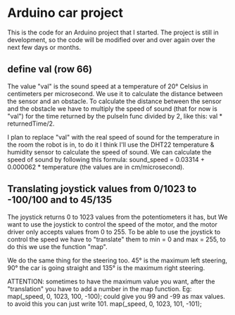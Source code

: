 # Arduino car project

This is the code for an Arduino project that I started.
The project is still in development, so the code will be modified over and over again over the next
few days or months.

## define val (row 66)
The value "val" is the sound speed at a temperature of 20° Celsius in centimeters per microsecond.
We use it to calculate the distance between the sensor and an obstacle.
To calculate the distance between the sensor and the obstacle we have to
multiply the speed of sound (that for now is "val") for the time returned by
the pulseIn func divided by 2, like this: val * returnedTime/2.

I plan to replace "val" with the real speed of sound for the temperature in the
room the robot is in, to do it I think I'll use the DHT22 temperature & humidity
sensor to calculate the speed of sound.
We can calculate the speed of sound by following this formula:
sound_speed = 0.03314 + 0.000062 * temperature (the values are in cm/microsecond).

## Translating joystick values from 0/1023 to -100/100 and to 45/135
The joystick returns 0 to 1023 values from the potentiometers it has, but
We want to use the joystick to control the speed of the motor, and the motor driver
only accepts values from 0 to 255. To be able to use the joystick to control the
speed we have to "translate" them to min = 0 and max = 255, to do this we
use the function "map".

We do the same thing for the steering too.
45° is the maximum left steering, 90° the car is going straight and 135° is the
maximum right steering.

ATTENTION: sometimes to have the maximum value you want, after the "translation"
you have to add a number in the map function. 
Eg: map(_speed, 0, 1023, 100, -100); could give you 99 and -99 as max values.
to avoid this you can just write 101. map(_speed, 0, 1023, 101, -101);
